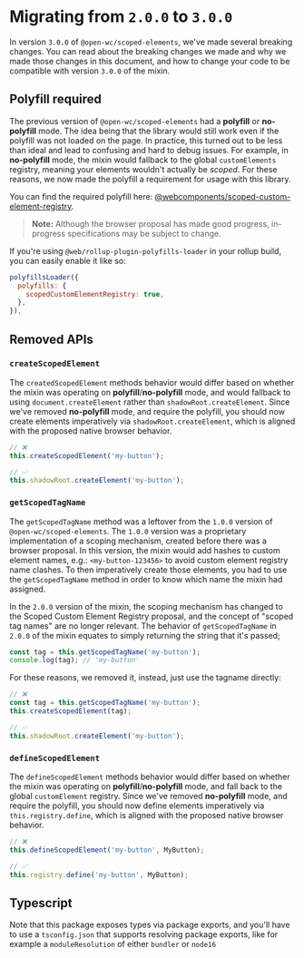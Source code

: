 # Migrating from `2.0.0` to `3.0.0`

In version `3.0.0` of `@open-wc/scoped-elements`, we've made several breaking changes. You can read about the breaking changes we made and why we made those changes in this document, and how to change your code to be compatible with version `3.0.0` of the mixin.

## Polyfill required

The previous version of `@open-wc/scoped-elements` had a **polyfill** or **no-polyfill** mode. The idea being that the library would still work even if the polyfill was not loaded on the page. In practice, this turned out to be less than ideal and lead to confusing and hard to debug issues. For example, in **no-polyfill** mode, the mixin would fallback to the global `customElements` registry, meaning your elements wouldn't actually be _scoped_. For these reasons, we now made the polyfill a requirement for usage with this library.

You can find the required polyfill here: [@webcomponents/scoped-custom-element-registry](https://www.npmjs.com/package/@webcomponents/scoped-custom-element-registry).

> **Note:** Although the browser proposal has made good progress, in-progress specifications may be subject to change.

If you're using `@web/rollup-plugin-polyfills-loader` in your rollup build, you can easily enable it like so:

```js
polyfillsLoader({
  polyfills: {
    scopedCustomElementRegistry: true,
  },
}),
```

## Removed APIs

### `createScopedElement`

The `createdScopedElement` methods behavior would differ based on whether the mixin was operating on **polyfill**/**no-polyfill** mode, and would fallback to using `document.createElement` rather than `shadowRoot.createElement`. Since we've removed **no-polyfill** mode, and require the polyfill, you should now create elements imperatively via `shadowRoot.createElement`, which is aligned with the proposed native browser behavior.

```js
// ❌
this.createScopedElement('my-button');

// ✅
this.shadowRoot.createElement('my-button');
```

### `getScopedTagName`

The `getScopedTagName` method was a leftover from the `1.0.0` version of `@open-wc/scoped-elements`. The `1.0.0` version was a proprietary implementation of a scoping mechanism, created before there was a browser proposal. In this version, the mixin would add hashes to custom element names, e.g.: `<my-button-123456>` to avoid custom element registry name clashes. To then imperatively create those elements, you had to use the `getScopedTagName` method in order to know which name the mixin had assigned.

In the `2.0.0` version of the mixin, the scoping mechanism has changed to the Scoped Custom Element Registry proposal, and the concept of "scoped tag names" are no longer relevant. The behavior of `getScopedTagName` in `2.0.0` of the mixin equates to simply returning the string that it's passed;

```js
const tag = this.getScopedTagName('my-button');
console.log(tag); // 'my-button'
```

For these reasons, we removed it, instead, just use the tagname directly:

```js
// ❌
const tag = this.getScopedTagName('my-button');
this.createScopedElement(tag);

// ✅
this.shadowRoot.createElement('my-button');
```

### `defineScopedElement`

The `defineScopedElement` methods behavior would differ based on whether the mixin was operating on **polyfill**/**no-polyfill** mode, and fall back to the global `customElement` registry. Since we've removed **no-polyfill** mode, and require the polyfill, you should now define elements imperatively via `this.registry.define`, which is aligned with the proposed native browser behavior.

```js
// ❌
this.defineScopedElement('my-button', MyButton);

// ✅
this.registry.define('my-button', MyButton);
```

## Typescript

Note that this package exposes types via package exports, and you'll have to use a `tsconfig.json` that supports resolving package exports, like for example a `moduleResolution` of either `bundler` or `node16`
